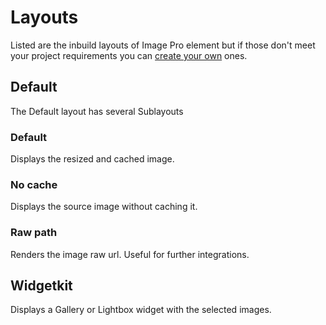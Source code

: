 # Layouts

Listed are the inbuild layouts of Image Pro element but if those don't meet your project requirements you can [create your own](GettingStarted/custom_layout.md) ones.

## Default

The Default layout has several Sublayouts

### Default
Displays the resized and cached image.

### No cache
Displays the source image without caching it.

### Raw path
Renders the image raw url. Useful for further integrations.

## Widgetkit

Displays a Gallery or Lightbox widget with the selected images.
